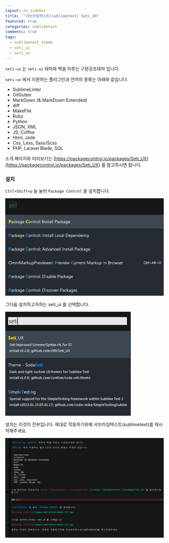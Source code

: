 ```yaml
---
layout: no_sidebar
title:  "서브라임텍스트(sublimetext) Seti_UX"
featured: true
categories: sublimetext
comments: true
tags:
  - sublimetext_theme
  - seti_ui
  - seti_ux
---
```



`seti-ux` 는 `seti-ui` 테마와 짝을 이루는 구문강조테마 입니다.

`seti-ux` 에서 지원하는 플러그인과 언어의 종류는 아래와 같습니다.


- SublimeLinter
- GitGutter
- MarkDown (& MarkDown Extended)
- diff
- MakeFile
- Ruby
- Python
- JSON, XML
- JS, Coffee
- Html, Jade
- Css, Less, Sass/Scss
- PHP, Laravel Blade, SQL


소개 페이지와 미리보기는 [https://packagecontrol.io/packages/Seti_UX](https://packagecontrol.io/packages/Seti_UX) 를 참고하시면 됩니다.


### 설치


`Ctrl+Shift+p` 늘 눌러 `Package Control` 을 설치합니다.

![package control](/images/sublimetext/demun-135.jpg)


그다음 설치하고자하는 seti_ui 를 선택합니다.

![package control](/images/sublimetext/demun-134.jpg)

설치는 이것이 전부입니다. 제대로 작동하기위해 서브라임텍스트(sublimetext)를 재시작해주세요.

![package control](/images/sublimetext/demun-136.jpg)






